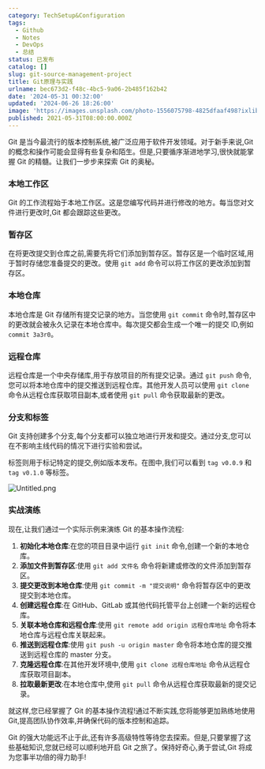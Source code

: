 ```yaml
---
category: TechSetup&Configuration
tags:
  - Github
  - Notes
  - DevOps
  - 总结
status: 已发布
catalog: []
slug: git-source-management-project
title: Git原理与实践
urlname: bec673d2-f48c-4bc5-9a06-2b485f162b42
date: '2024-05-31 00:32:00'
updated: '2024-06-26 18:26:00'
image: 'https://images.unsplash.com/photo-1556075798-4825dfaaf498?ixlib=rb-4.0.3&q=85&fm=jpg&crop=entropy&cs=srgb'
published: 2021-05-31T08:00:00.000Z
---
```


Git 是当今最流行的版本控制系统,被广泛应用于软件开发领域。对于新手来说,Git 的概念和操作可能会显得有些复杂和陌生。但是,只要循序渐进地学习,很快就能掌握 Git 的精髓。让我们一步步来探索 Git 的奥秘。


### 本地工作区


Git 的工作流程始于本地工作区。这是您编写代码并进行修改的地方。每当您对文件进行更改时,Git 都会跟踪这些更改。


### 暂存区


在将更改提交到仓库之前,需要先将它们添加到暂存区。暂存区是一个临时区域,用于暂时存储您准备提交的更改。使用 `git add` 命令可以将工作区的更改添加到暂存区。


### 本地仓库


本地仓库是 Git 存储所有提交记录的地方。当您使用 `git commit` 命令时,暂存区中的更改就会被永久记录在本地仓库中。每次提交都会生成一个唯一的提交 ID,例如 `commit 3a3r0`。


### 远程仓库


远程仓库是一个中央存储库,用于存放项目的所有提交记录。通过 `git push` 命令,您可以将本地仓库中的提交推送到远程仓库。其他开发人员可以使用 `git clone` 命令从远程仓库获取项目副本,或者使用 `git pull` 命令获取最新的更改。


### 分支和标签


Git 支持创建多个分支,每个分支都可以独立地进行开发和提交。通过分支,您可以在不影响主线代码的情况下进行实验和尝试。


标签则用于标记特定的提交,例如版本发布。在图中,我们可以看到 `tag v0.0.9` 和 `tag v0.1.0` 等标签。


![Untitled.png](https://prod-files-secure.s3.us-west-2.amazonaws.com/5d24fe63-e567-4804-86f9-9fdc62e13082/77b77e01-3aab-4add-bdbd-7f489727861d/Untitled.png?X-Amz-Algorithm=AWS4-HMAC-SHA256&X-Amz-Content-Sha256=UNSIGNED-PAYLOAD&X-Amz-Credential=ASIAZI2LB466SVHBC2YR%2F20250213%2Fus-west-2%2Fs3%2Faws4_request&X-Amz-Date=20250213T053604Z&X-Amz-Expires=3600&X-Amz-Security-Token=IQoJb3JpZ2luX2VjEOL%2F%2F%2F%2F%2F%2F%2F%2F%2F%2FwEaCXVzLXdlc3QtMiJIMEYCIQCJ5HJky5DZ%2FzAl8XUtYfd3m4Gt0%2FJbAyFUj2ZAt0R1oAIhAI5SCBl9AgoZmxRP%2FrFaPrcw2KtBtRvhT7D8MISqu%2FDkKogECPv%2F%2F%2F%2F%2F%2F%2F%2F%2F%2FwEQABoMNjM3NDIzMTgzODA1IgxXCjV0HDAaS2wR3uEq3AO08%2FH9mZavhoL5h%2BosrVyJ8CfoNgJKG%2FLh%2BUv7GKN%2B%2FxQhVFOVYZofYcIapEs4umI%2BF32vIBKlZRkO1USw5ppzmcblLldAmvHG6AzNMjm7dXMA1dL%2BRS81sgdGiTlCw9kdk1Ia0rfVl%2BBTv0wESmsHkUyQxd%2FKxdkmZV30AOB1vI3Zd28RAJ%2BieEacVJyCrowNbH50Xl27wrCQBLL8NdEj15mr%2B2qn4kKdVA3Uju7REiyfHqmqgzqqj%2FDYZiTVr7YoqhbhHuxRIIR9QuBw37smDqDxmrKlrnECu7Nt04S47KOni6C48jLoa7Jpv%2BMEELj1bg1gdULj0BTcxgtDAvm2OGFUQuoLa%2BlpYJJACfj4OuEkGaNO3g1YIxurbf6oTPew%2BR%2FmBTQpVSUI5aD1QEv6c8BMIhSRKIrC%2FvY135AzhH31%2FF4AHnI3UGTeMRo8WR8e6vsiI6u7RUymU21zZjT8sXduCSXL6Su1yGs4qDJDz9iTA5UL59xIvEggEeYyIHxe1cEwMxTQJS6LI0dchW6mh%2B35Kn5YPXi3cg8zQHsZGU4KNKibEsQGwkENG1BugErf0M4SUqoxXUM%2FnViS5WBbJsDOnrg%2FBrDPDuP77TBrXbXj2lBXdnjN7Vpq2DDDl7W9BjqkATfbQWYCuOpQyHa8PcldclR%2BQd86a1XbswqBxV3Px0wkkZdUvkEnNCxxW9mV8LkGP%2Fcx5ABH%2Bj3fjECstOp757072EX5SxrhT3DCp4f0EqHxU0UtLNAYxUro7tnNGgR5WPq4vXfSwvQxnJosDihO070%2Bp2JUJJdFccmeZ2UD5o7yyFzxPXMn6sFhkPeYwcaq7%2BNyALz0M%2BUZS3Ht4oRlCgicYanQ&X-Amz-Signature=bd34ce4e6d13e108cda9d8796c1d120c717e2f35c25e0392d06fb1e7372ec6ae&X-Amz-SignedHeaders=host&x-id=GetObject)


### 实战演练


现在,让我们通过一个实际示例来演练 Git 的基本操作流程:

1. **初始化本地仓库**:在您的项目目录中运行 `git init` 命令,创建一个新的本地仓库。
2. **添加文件到暂存区**:使用 `git add 文件名` 命令将新建或修改的文件添加到暂存区。
3. **提交更改到本地仓库**:使用 `git commit -m "提交说明"` 命令将暂存区中的更改提交到本地仓库。
4. **创建远程仓库**:在 GitHub、GitLab 或其他代码托管平台上创建一个新的远程仓库。
5. **关联本地仓库和远程仓库**:使用 `git remote add origin 远程仓库地址` 命令将本地仓库与远程仓库关联起来。
6. **推送到远程仓库**:使用 `git push -u origin master` 命令将本地仓库的提交推送到远程仓库的 master 分支。
7. **克隆远程仓库**:在其他开发环境中,使用 `git clone 远程仓库地址` 命令从远程仓库获取项目副本。
8. **拉取最新更改**:在本地仓库中,使用 `git pull` 命令从远程仓库获取最新的提交记录。

就这样,您已经掌握了 Git 的基本操作流程!通过不断实践,您将能够更加熟练地使用 Git,提高团队协作效率,并确保代码的版本控制和追踪。


Git 的强大功能远不止于此,还有许多高级特性等待您去探索。但是,只要掌握了这些基础知识,您就已经可以顺利地开启 Git 之旅了。保持好奇心,勇于尝试,Git 将成为您事半功倍的得力助手!

